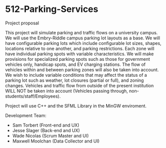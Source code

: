# 512-Parking-Services

Project proposal
 
This project will simulate parking and traffic flows on a university campus. We will use the Embry-Riddle campus parking lot layouts as a base. We will have configurable parking lots which include configurable lot sizes, shapes, locations relative to one another, and parking restrictions. 
Each zone will have individual parking spots with variable characteristics. We will make provisions for specialized parking spots such as those for government vehicles only, handicap spots, and EV charging stations. 
The flow of vehicles within and between parking zones will also be taken into account. 
We wish to include variable conditions that may affect the status of a parking lot such as weather, lot closures (partial or full), and zoning changes.
Vehicles and traffic flow from outside of the present institution WILL NOT be taken into account (Vehicles passing through, non-students/staff/Employees).

Project will use C++ and the SFML Library in the MinGW enviroment.

Development Team: 
 - Sam Torbert (Front-end and UX)
 - Jesse Slager (Back-end and UX)
 - Wade Nicolas (Scrum Master and UI)
 - Maxwell Moolchan (Data Collector and UI)
